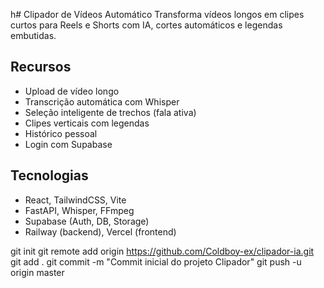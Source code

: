 h# Clipador de Vídeos Automático
Transforma vídeos longos em clipes curtos para Reels e Shorts com IA, cortes automáticos e legendas embutidas.

## Recursos
- Upload de vídeo longo
- Transcrição automática com Whisper
- Seleção inteligente de trechos (fala ativa)
- Clipes verticais com legendas
- Histórico pessoal
- Login com Supabase

## Tecnologias
- React, TailwindCSS, Vite
- FastAPI, Whisper, FFmpeg
- Supabase (Auth, DB, Storage)
- Railway (backend), Vercel (frontend)


git init
git remote add origin https://github.com/Coldboy-ex/clipador-ia.git
git add .
git commit -m "Commit inicial do projeto Clipador"
git push -u origin master
